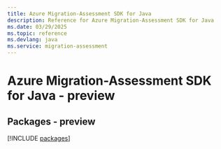 ```yaml
---
title: Azure Migration-Assessment SDK for Java
description: Reference for Azure Migration-Assessment SDK for Java
ms.date: 03/29/2025
ms.topic: reference
ms.devlang: java
ms.service: migration-assessment
---
```

# Azure Migration-Assessment SDK for Java - preview
## Packages - preview
[!INCLUDE [packages](migration-assessment-index.md)]